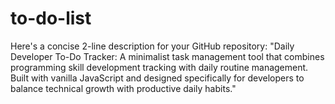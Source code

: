 # to-do-list
Here's a concise 2-line description for your GitHub repository:  "Daily Developer To-Do Tracker: A minimalist task management tool that combines programming skill development tracking with daily routine management. Built with vanilla JavaScript and designed specifically for developers to balance technical growth with productive daily habits."
